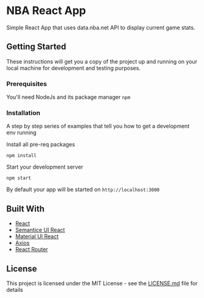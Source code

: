 # NBA React App

Simple React App that uses data.nba.net API to display current game stats.

## Getting Started

These instructions will get you a copy of the project up and running on your local machine for development and testing purposes.

### Prerequisites

You'll need NodeJs and its package manager `npm`

### Installation

A step by step series of examples that tell you how to get a development env running

Install all pre-req packages

```
npm install
```

Start your development server

```
npm start
```

By default your app will be started on `http://localhost:3000`


## Built With

* [React]()
* [Semantice UI React]()
* [Material UI React]()
* [Axios]()
* [React Router]()

## License

This project is licensed under the MIT License - see the [LICENSE.md](https://choosealicense.com/licenses/mit/) file for details
